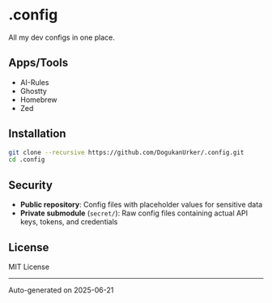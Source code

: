 # .config

All my dev configs in one place.

## Apps/Tools

- AI-Rules
- Ghostty
- Homebrew
- Zed

## Installation

```bash
git clone --recursive https://github.com/DogukanUrker/.config.git
cd .config
```

## Security

- **Public repository**: Config files with placeholder values for sensitive data
- **Private submodule** (`secret/`): Raw config files containing actual API keys, tokens, and credentials

## License

MIT License

---

Auto-generated on 2025-06-21